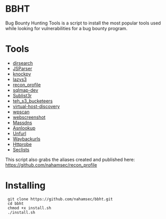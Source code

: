 # BBHT

Bug Bounty Hunting Tools is a script to install the most popular tools used while looking for vulnerabilities for a bug bounty program.
 
# Tools


- [dirsearch](https://github.com/maurosoria/dirsearch)
- [JSParser](https://github.com/nahamsec/JSParser)
- [knockpy](https://github.com/guelfoweb/knock)
- [lazys3](https://github.com/nahamsec/lazys3)
- [recon_profile](https://github.com/nahamsec/recon_profile)
- [sqlmap-dev](https://github.com/sqlmapproject/sqlmap)
- [Sublist3r](https://github.com/aboul3la/Sublist3r)
- [teh_s3_bucketeers](https://github.com/tomdev/teh_s3_bucketeers)
- [virtual-host-discovery](https://github.com/jobertabma/virtual-host-discovery)
- [wpscan](https://github.com/wpscanteam/wpscan)
- [webscreenshot](https://github.com/maaaaz/webscreenshot)
- [Massdns](https://github.com/blechschmidt/massdns)
- [Asnlookup](https://github.com/yassineaboukir/Asnlookup)
- [Unfurl](https://github.com/tomnomnom/unfurl)
- [Waybackurls](https://github.com/tomnomnom/waybackurls)
- [Httprobe](https://github.com/tomnomnom/httprobe)
- [Seclists](https://github.com/danielmiessler/SecLists)


This script also grabs the aliases created and published here:
https://github.com/nahamsec/recon_profile


# Installing
```
 git clone https://github.com/nahamsec/bbht.git
 cd bbht
 chmod +x install.sh
 ./install.sh
```
